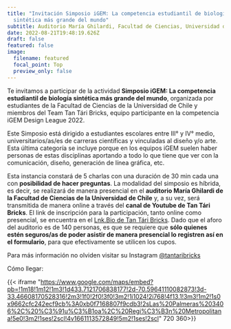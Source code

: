 ```yaml
---
title: "Invitación Simposio iGEM: La competencia estudiantil de biología
  sintética más grande del mundo"
subtitle: Auditorio María Ghilardi, Facultad de Ciencias, Universidad de Chile
date: 2022-08-21T19:48:19.626Z
draft: false
featured: false
image:
  filename: featured
  focal_point: Top
  preview_only: false
---
```

Te invitamos a participar de la actividad **Simposio iGEM: La competencia estudiantil de biología sintética más grande del mundo**, organizada por estudiantes de la Facultad de Ciencias de la Universidad de Chile y miembros del Team Tan Tári Bricks, equipo participante en la competencia iGEM Design League 2022. 

Este Simposio está dirigido a estudiantes escolares entre III° y IV° medio, universitarios/as/es de carreras científicas y vinculadas al diseño y/o arte. Esta última categoría se incluye porque en los equipos iGEM suelen haber personas de estas disciplinas aportando a todo lo que tiene que ver con la comunicación, diseño, generación de línea gráfica, etc. 

Esta instancia constará de 5 charlas con una duración de 30 min cada una con **posibilidad de hacer preguntas**. La modalidad del simposio es híbrida, es decir, se realizará de manera presencial en el **auditorio María Ghilardi de la Facultad de Ciencias de la Universidad de Chile** y, a su vez, será transmitida de manera online a través del **canal de Youtube de Tan Tári Bricks**. El link de inscripción para la participación, tanto online como presencial, se encuentra en el [Lnk.Bio de Tan Tári Bricks](https://lnk.bio/tantaribricks). Dado que el aforo del auditorio es de 140 personas, es que se requiere que **sólo quienes estén seguros/as de poder asistir de manera presencial lo registren así en el formulario**, para que efectivamente se utilicen los cupos.

Para más información no olviden visitar su Instagram [@tantaribricks](https://www.instagram.com/tantaribricks/)

Cómo llegar:

{{< iframe "https://www.google.com/maps/embed?pb=!1m18!1m12!1m3!1d433.7121706838177!2d-70.59641110082873!3d-33.46608170528316!2m3!1f0!2f0!3f0!3m2!1i1024!2i768!4f13.1!3m3!1m2!1s0x9662cfc242ecf9cb%3A0xb0f7168807f9cdb3!2sLas%20Palmeras%203406%2C%20%C3%91u%C3%B1oa%2C%20Regi%C3%B3n%20Metropolitana!5e0!3m2!1ses!2scl!4v1661113572849!5m2!1ses!2scl" 720 360>}}